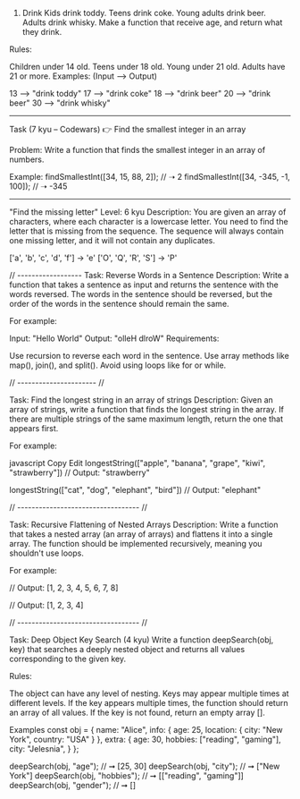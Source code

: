 1. Drink
Kids drink toddy.
Teens drink coke.
Young adults drink beer.
Adults drink whisky.
Make a function that receive age, and return what they drink.

Rules:

Children under 14 old.
Teens under 18 old.
Young under 21 old.
Adults have 21 or more.
Examples: (Input --> Output)

13 --> "drink toddy"
17 --> "drink coke"
18 --> "drink beer"
20 --> "drink beer"
30 --> "drink whisky"

-----------------------------------------------------------

Task (7 kyu – Codewars)
👉 Find the smallest integer in an array

Problem:
Write a function that finds the smallest integer in an array of numbers.

Example:
findSmallestInt([34, 15, 88, 2]); // ➝ 2
findSmallestInt([34, -345, -1, 100]); // ➝ -345


-----------------------------------------------------------

"Find the missing letter"
Level: 6 kyu
Description:
You are given an array of characters, where each character is a lowercase letter. You need to find the letter that is missing from the sequence. The sequence will always contain one missing letter, and it will not contain any duplicates.

['a', 'b', 'c', 'd', 'f'] -> 'e'
['O', 'Q', 'R', 'S'] -> 'P'

// ------------------
Task: Reverse Words in a Sentence
Description:
Write a function that takes a sentence as input and returns the sentence with the words reversed. The words in the sentence should be reversed, but the order of the words in the sentence should remain the same.

For example:

Input: "Hello World"
Output: "olleH dlroW"
Requirements:

Use recursion to reverse each word in the sentence.
Use array methods like map(), join(), and split().
Avoid using loops like for or while.

// ---------------------- //

Task: Find the longest string in an array of strings
Description: Given an array of strings, write a function that finds the longest string in the array. If there are multiple strings of the same maximum length, return the one that appears first.

For example:

javascript
Copy
Edit
longestString(["apple", "banana", "grape", "kiwi", "strawberry"]) 
// Output: "strawberry"

longestString(["cat", "dog", "elephant", "bird"]) 
// Output: "elephant"

// ---------------------------------- //

Task: Recursive Flattening of Nested Arrays
Description: Write a function that takes a nested array (an array of arrays) and flattens it into a single array. The function should be implemented recursively, meaning you shouldn't use loops.

For example:

<!-- flatten([1, [2, 3], [4, [5, 6], 7], 8]) -->
// Output: [1, 2, 3, 4, 5, 6, 7, 8]

<!-- flatten([[[1]], 2, [3, [4]]]) -->
// Output: [1, 2, 3, 4]

// ---------------------------------- //

Task: Deep Object Key Search (4 kyu)
Write a function deepSearch(obj, key) that searches a deeply nested object and returns all values corresponding to the given key.

Rules:

The object can have any level of nesting.
Keys may appear multiple times at different levels.
If the key appears multiple times, the function should return an array of all values.
If the key is not found, return an empty array [].

Examples
const obj = {
  name: "Alice",
  info: {
    age: 25,
    location: {
      city: "New York",
      country: "USA"
    }
  },
  extra: {
    age: 30,
    hobbies: ["reading", "gaming"],
    city: "Jelesnia",
  }
};

deepSearch(obj, "age"); // ➞ [25, 30]
deepSearch(obj, "city"); // ➞ ["New York"]
deepSearch(obj, "hobbies"); // ➞ [["reading", "gaming"]]
deepSearch(obj, "gender"); // ➞ []